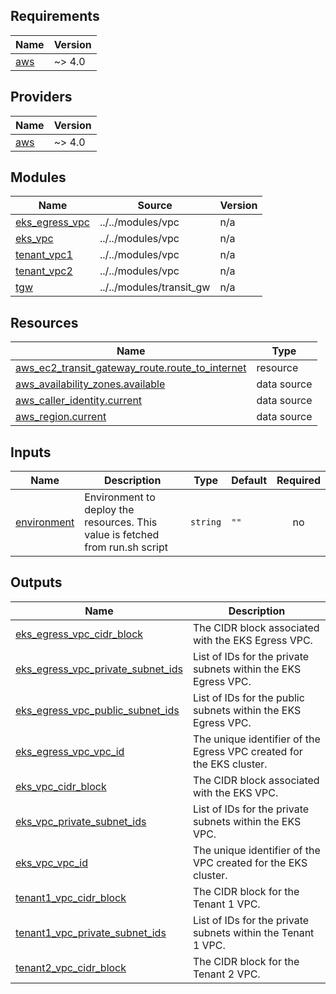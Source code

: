 <!-- BEGIN_TF_DOCS -->
## Requirements

| Name | Version |
|------|---------|
| <a name="requirement_aws"></a> [aws](#requirement\_aws) | ~> 4.0 |

## Providers

| Name | Version |
|------|---------|
| <a name="provider_aws"></a> [aws](#provider\_aws) | ~> 4.0 |

## Modules

| Name | Source | Version |
|------|--------|---------|
| <a name="module_eks_egress_vpc"></a> [eks\_egress\_vpc](#module\_eks\_egress\_vpc) | ../../modules/vpc | n/a |
| <a name="module_eks_vpc"></a> [eks\_vpc](#module\_eks\_vpc) | ../../modules/vpc | n/a |
| <a name="module_tenant_vpc1"></a> [tenant\_vpc1](#module\_tenant\_vpc1) | ../../modules/vpc | n/a |
| <a name="module_tenant_vpc2"></a> [tenant\_vpc2](#module\_tenant\_vpc2) | ../../modules/vpc | n/a |
| <a name="module_tgw"></a> [tgw](#module\_tgw) | ../../modules/transit_gw | n/a |

## Resources

| Name | Type |
|------|------|
| [aws_ec2_transit_gateway_route.route_to_internet](https://registry.terraform.io/providers/hashicorp/aws/latest/docs/resources/ec2_transit_gateway_route) | resource |
| [aws_availability_zones.available](https://registry.terraform.io/providers/hashicorp/aws/latest/docs/data-sources/availability_zones) | data source |
| [aws_caller_identity.current](https://registry.terraform.io/providers/hashicorp/aws/latest/docs/data-sources/caller_identity) | data source |
| [aws_region.current](https://registry.terraform.io/providers/hashicorp/aws/latest/docs/data-sources/region) | data source |

## Inputs

| Name | Description | Type | Default | Required |
|------|-------------|------|---------|:--------:|
| <a name="input_environment"></a> [environment](#input\_environment) | Environment to deploy the resources. This value is fetched from run.sh script | `string` | `""` | no |

## Outputs

| Name | Description |
|------|-------------|
| <a name="output_eks_egress_vpc_cidr_block"></a> [eks\_egress\_vpc\_cidr\_block](#output\_eks\_egress\_vpc\_cidr\_block) | The CIDR block associated with the EKS Egress VPC. |
| <a name="output_eks_egress_vpc_private_subnet_ids"></a> [eks\_egress\_vpc\_private\_subnet\_ids](#output\_eks\_egress\_vpc\_private\_subnet\_ids) | List of IDs for the private subnets within the EKS Egress VPC. |
| <a name="output_eks_egress_vpc_public_subnet_ids"></a> [eks\_egress\_vpc\_public\_subnet\_ids](#output\_eks\_egress\_vpc\_public\_subnet\_ids) | List of IDs for the public subnets within the EKS Egress VPC. |
| <a name="output_eks_egress_vpc_vpc_id"></a> [eks\_egress\_vpc\_vpc\_id](#output\_eks\_egress\_vpc\_vpc\_id) | The unique identifier of the Egress VPC created for the EKS cluster. |
| <a name="output_eks_vpc_cidr_block"></a> [eks\_vpc\_cidr\_block](#output\_eks\_vpc\_cidr\_block) | The CIDR block associated with the EKS VPC. |
| <a name="output_eks_vpc_private_subnet_ids"></a> [eks\_vpc\_private\_subnet\_ids](#output\_eks\_vpc\_private\_subnet\_ids) | List of IDs for the private subnets within the EKS VPC. |
| <a name="output_eks_vpc_vpc_id"></a> [eks\_vpc\_vpc\_id](#output\_eks\_vpc\_vpc\_id) | The unique identifier of the VPC created for the EKS cluster. |
| <a name="output_tenant1_vpc_cidr_block"></a> [tenant1\_vpc\_cidr\_block](#output\_tenant1\_vpc\_cidr\_block) | The CIDR block for the Tenant 1 VPC. |
| <a name="output_tenant1_vpc_private_subnet_ids"></a> [tenant1\_vpc\_private\_subnet\_ids](#output\_tenant1\_vpc\_private\_subnet\_ids) | List of IDs for the private subnets within the Tenant 1 VPC. |
| <a name="output_tenant2_vpc_cidr_block"></a> [tenant2\_vpc\_cidr\_block](#output\_tenant2\_vpc\_cidr\_block) | The CIDR block for the Tenant 2 VPC. |
<!-- END_TF_DOCS -->